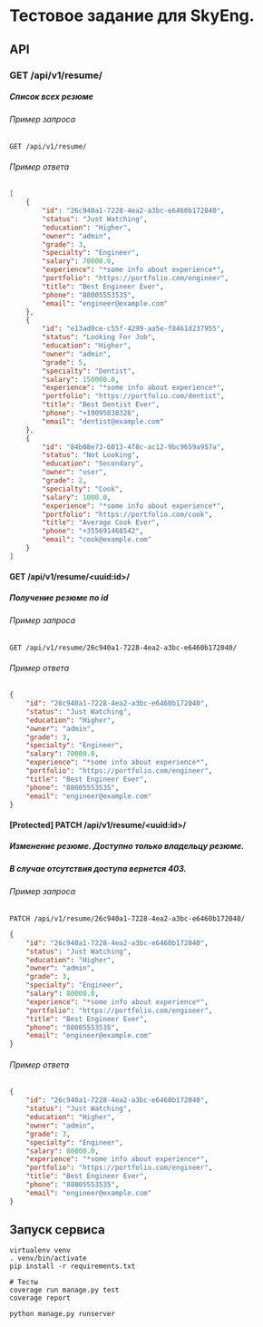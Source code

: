 # Тестовое задание для SkyEng.

## API
### GET /api/v1/resume/

##### Список всех резюме

###### Пример запроса
```
GET /api/v1/resume/
```

###### Пример ответа
```json
[
    {
        "id": "26c940a1-7228-4ea2-a3bc-e6460b172040",
        "status": "Just Watching",
        "education": "Higher",
        "owner": "admin",
        "grade": 3,
        "specialty": "Engineer",
        "salary": 70000.0,
        "experience": "*some info about experience*",
        "portfolio": "https://portfolio.com/engineer",
        "title": "Best Engineer Ever",
        "phone": "88005553535",
        "email": "engineer@example.com"
    },
    {
        "id": "e13ad0ce-c55f-4299-aa5e-f8461d237955",
        "status": "Looking For Job",
        "education": "Higher",
        "owner": "admin",
        "grade": 5,
        "specialty": "Dentist",
        "salary": 150000.0,
        "experience": "*some info about experience*",
        "portfolio": "https://portfolio.com/dentist",
        "title": "Best Dentist Ever",
        "phone": "+19095838326",
        "email": "dentist@example.com"
    },
    {
        "id": "84b08e73-6013-4f8c-ac12-9bc9659a957a",
        "status": "Not Looking",
        "education": "Secondary",
        "owner": "user",
        "grade": 2,
        "specialty": "Cook",
        "salary": 1000.0,
        "experience": "*some info about experience*",
        "portfolio": "https://portfolio.com/cook",
        "title": "Average Cook Ever",
        "phone": "+355691468542",
        "email": "cook@example.com"
    }
]
```

#### GET /api/v1/resume/\<uuid:id\>/

##### Получение резюме по id

###### Пример запроса

```
GET /api/v1/resume/26c940a1-7228-4ea2-a3bc-e6460b172040/
```

###### Пример ответа

```json
{
    "id": "26c940a1-7228-4ea2-a3bc-e6460b172040",
    "status": "Just Watching",
    "education": "Higher",
    "owner": "admin",
    "grade": 3,
    "specialty": "Engineer",
    "salary": 70000.0,
    "experience": "*some info about experience*",
    "portfolio": "https://portfolio.com/engineer",
    "title": "Best Engineer Ever",
    "phone": "88005553535",
    "email": "engineer@example.com"
}
```

#### [Protected] PATCH /api/v1/resume/\<uuid:id\>/

##### Изменение резюме. Доступно только владельцу резюме. 
##### В случае отсутствия доступа вернется 403.

###### Пример запроса

```
PATCH /api/v1/resume/26c940a1-7228-4ea2-a3bc-e6460b172040/
```
```json
{
    "id": "26c940a1-7228-4ea2-a3bc-e6460b172040",
    "status": "Just Watching",
    "education": "Higher",
    "owner": "admin",
    "grade": 3,
    "specialty": "Engineer",
    "salary": 80000.0,
    "experience": "*some info about experience*",
    "portfolio": "https://portfolio.com/engineer",
    "title": "Best Engineer Ever",
    "phone": "88005553535",
    "email": "engineer@example.com"
}
```

###### Пример ответа

```json
{
    "id": "26c940a1-7228-4ea2-a3bc-e6460b172040",
    "status": "Just Watching",
    "education": "Higher",
    "owner": "admin",
    "grade": 3,
    "specialty": "Engineer",
    "salary": 80000.0,
    "experience": "*some info about experience*",
    "portfolio": "https://portfolio.com/engineer",
    "title": "Best Engineer Ever",
    "phone": "88005553535",
    "email": "engineer@example.com"
}
```

## Запуск сервиса

```shell
virtualenv venv
. venv/bin/activate
pip install -r requirements.txt

# Тесты
coverage run manage.py test
coverage report

python manage.py runserver
```

